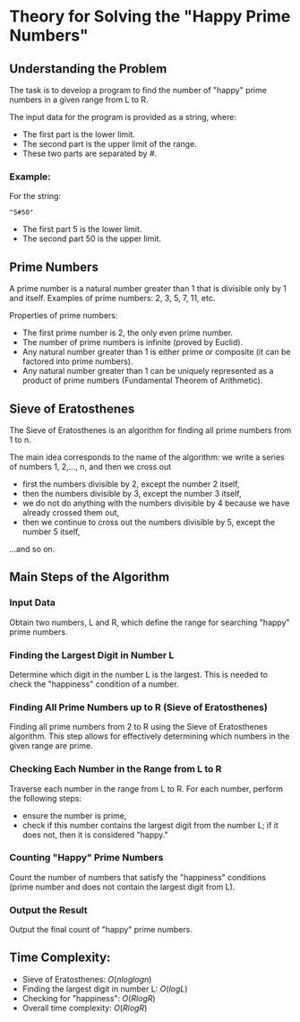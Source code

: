 ﻿# Theory for Solving the "Happy Prime Numbers"

## Understanding the Problem

The task is to develop a program to find the number of "happy" prime numbers in a given range from L to R.

The input data for the program is provided as a string, where:
- The first part is the lower limit.
- The second part is the upper limit of the range.
- These two parts are separated by #.

### Example:

For the string:
```
"5#50"
```
- The first part 5 is the lower limit.
- The second part 50 is the upper limit.

## Prime Numbers

A prime number is a natural number greater than 1 that is divisible only by 1 and itself. Examples of prime numbers: 2, 3, 5, 7, 11, etc.

Properties of prime numbers:
- The first prime number is 2, the only even prime number.
- The number of prime numbers is infinite (proved by Euclid).
- Any natural number greater than 1 is either prime or composite (it can be factored into prime numbers).
- Any natural number greater than 1 can be uniquely represented as a product of prime numbers (Fundamental Theorem of Arithmetic).

## Sieve of Eratosthenes

The Sieve of Eratosthenes is an algorithm for finding all prime numbers from 1 to n.

The main idea corresponds to the name of the algorithm: we write a series of numbers 1, 2,..., n, and then we cross out
- first the numbers divisible by 2, except the number 2 itself,
- then the numbers divisible by 3, except the number 3 itself,
- we do not do anything with the numbers divisible by 4 because we have already crossed them out,
- then we continue to cross out the numbers divisible by 5, except the number 5 itself,

…and so on.

## Main Steps of the Algorithm

### Input Data

Obtain two numbers, L and R, which define the range for searching "happy" prime numbers.

### Finding the Largest Digit in Number L

Determine which digit in the number L is the largest. This is needed to check the "happiness" condition of a number.

### Finding All Prime Numbers up to R (Sieve of Eratosthenes)

Finding all prime numbers from 2 to R using the Sieve of Eratosthenes algorithm. This step allows for effectively determining which numbers in the given range are prime.

### Checking Each Number in the Range from L to R

Traverse each number in the range from L to R. For each number, perform the following steps:
- ensure the number is prime,
- check if this number contains the largest digit from the number L; if it does not, then it is considered "happy."

### Counting "Happy" Prime Numbers

Count the number of numbers that satisfy the "happiness" conditions (prime number and does not contain the largest digit from L).

### Output the Result

Output the final count of "happy" prime numbers.

## Time Complexity:

- Sieve of Eratosthenes: $O(nloglogn)$
- Finding the largest digit in number L: $O(logL)$
- Checking for "happiness": $O(RlogR)$
- Overall time complexity: $O(RlogR)$

